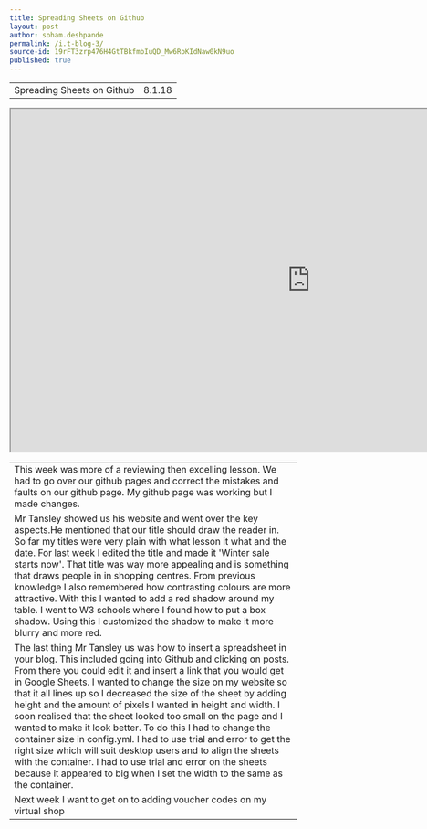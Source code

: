 ```yaml
---
title: Spreading Sheets on Github
layout: post
author: soham.deshpande
permalink: /i.t-blog-3/
source-id: 19rFT3zrp476H4GtTBkfmbIuQD_Mw6RoKIdNaw0kN9uo
published: true
---
```

<table>
  <tr>
    <td>Spreading Sheets on Github</td>
    <td>8.1.18</td>
  </tr>
</table>


<table>
  <tr>
    <td>This week was more of a reviewing then excelling lesson. We had to go over our github pages and correct the mistakes and faults on our github page. My github page was working but I made changes.</td>
  </tr>
  <tr>
    <td>Mr Tansley showed us his website and went over the key aspects.He mentioned that our title should draw the reader in. So far my titles were very plain with what lesson it what and the date. For last week I edited the title and made it 'Winter sale starts now'. That title was way more appealing and is something that draws people in in shopping centres. From previous knowledge I also remembered how contrasting colours are more attractive. With this I wanted to add a red shadow around my table. I went to W3 schools where I found how to put a box shadow. Using this I customized the shadow to make it more blurry and more red. 
    
</td>
  </tr>
   <iframe height="600px" width="1050px" src="https://docs.google.com/spreadsheets/d/e/2PACX-1vQofjpPEv6ZenUEA_jJ_UNJ0jvjU3-Flugx_2Tp3sRN3XoIgvdEQwx2ASRxQ2ZK1Qe5iBv75EutaW_i/pubhtml?widget=true&amp;headers=false"></iframe>

  <tr>
    <td>The last thing Mr Tansley us was how to insert a spreadsheet in your blog. This included going into Github and clicking on posts. From there you could edit it and insert a link that you would get in Google Sheets. I wanted to change the size on my website so that it all lines up so I decreased the size of the sheet by adding height and the amount of pixels I wanted in height and width. I soon realised that the sheet looked too small on the page and I wanted to make it look better. To do this I had to change the container size in config.yml. I had to use trial and error to get the right size which will suit desktop users and to align the sheets with the container. I had to use trial and error on the sheets because it appeared to big when I set the width to the same as the container.
</td>
  </tr>
  <tr>
    <td>Next week I want to get on to adding voucher codes on my virtual shop</td>
  </tr>
</table>


